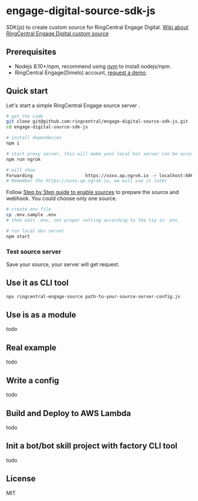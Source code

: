 # engage-digital-source-sdk-js

SDK(js) to create custom source for RingCentral Engage Digital. [Wiki about RingCentral Engage Digital custom source](https://github.com/ringcentral/engage-digital-source-sdk/wiki)



## Prerequisites

- Nodejs 8.10+/npm, recommend using [nvm](https://github.com/creationix/nvm) to install nodejs/npm.
- RingCentral Engage(Dimelo) account, [request a demo](http://site.dimelo.com/en/demo#schedule-demo).

## Quick start

Let's start a simple RingCentral Engage source server .

```bash
# get the code
git clone git@github.com:ringcentral/engage-digital-source-sdk-js.git
cd engage-digital-source-sdk-js

# install dependecies
npm i

# start proxy server, this will make your local bot server can be accessed by RingCentral service
npm run ngrok

# will show
Forwarding                    https://xxxx.ap.ngrok.io -> localhost:6066
# Remember the https://xxxx.ap.ngrok.io, we will use it later
```

Follow [Step by Step guide to enable sources](docs/enable-dimelo-chat.md) to prepare the source and webhook. You could choose only one source.

```bash
# create env file
cp .env.sample .env
# then edit .env, set proper setting according to the tip in .env

# run local dev server
npm start
```

### Test source server

Save your source, your server will get request.

## Use it as CLI tool

```bash
npx ringcentral-engage-source path-to-your-source-server-config.js
```

## Use is as a module

todo

## Real example

todo

## Write a config

todo

## Build and Deploy to AWS Lambda

todo

## Init a bot/bot skill project with factory CLI tool

todo

## License

MIT


